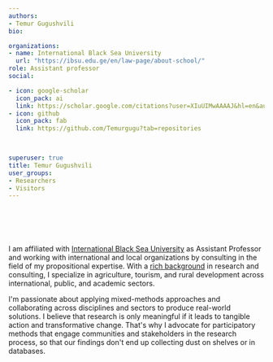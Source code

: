 ```yaml
---
authors:
- Temur Gugushvili
bio:

organizations:
- name: International Black Sea University
  url: "https://ibsu.edu.ge/en/law-page/about-school/"
role: Assistant professor
social:

- icon: google-scholar
  icon_pack: ai
  link: https://scholar.google.com/citations?user=XIuUIMwAAAAJ&hl=en&authuser=2
- icon: github
  icon_pack: fab
  link: https://github.com/Temurgugu?tab=repositories


  
superuser: true
title: Temur Gugushvili
user_groups:
- Researchers
- Visitors
---
```



<p style="padding: 30px;">


I am affiliated with [International Black Sea University](https://ibsu.edu.ge/en/law-page/about-school/) as Assistant Professor and working with international and local organizations by consulting in the field of my propositional expertise. With a [rich background](https://europa.eu/europass/eportfolio/api/eprofile/shared-profile/temur-gugushvili/d4ba592b-7300-4d22-a8e2-c39c1e3d3b75?view=html) in research and consulting, I specialize in agriculture, tourism, and rural development across international, public, and academic sectors.

I'm passionate about applying mixed-methods approaches and collaborating across disciplines and sectors to produce real-world solutions. I believe that research is only meaningful if it leads to tangible action and transformative change. That's why I advocate for participatory methods that engage communities and stakeholders in the research process, so that our findings don't end up collecting dust on shelves or in databases.

</p>
